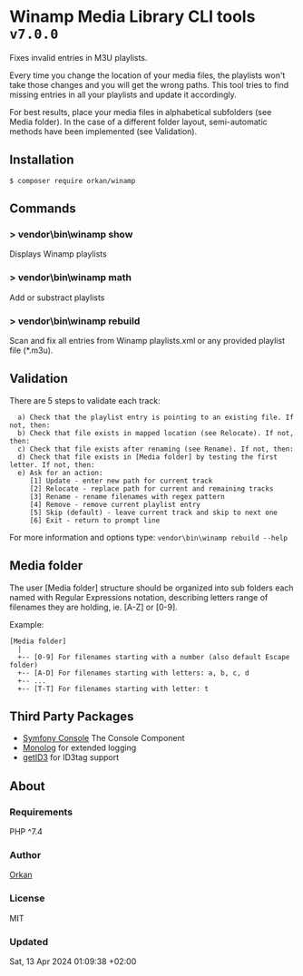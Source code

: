 # Winamp Media Library CLI tools `v7.0.0`
Fixes invalid entries in M3U playlists. 

Every time you change the location of your media files, the playlists
won't take those changes and you will get the wrong paths. This tool tries
to find missing entries in all your playlists and update it accordingly.

For best results, place your media files in alphabetical subfolders
(see Media folder). In the case of a different folder layout,
semi-automatic methods have been implemented (see Validation).

## Installation
`$ composer require orkan/winamp`

## Commands
### > vendor\bin\winamp show
Displays Winamp playlists

### > vendor\bin\winamp math
Add or substract playlists

### > vendor\bin\winamp rebuild
Scan and fix all entries from Winamp playlists.xml or any provided playlist file (*.m3u). 

## Validation
There are 5 steps to validate each track:

```
  a) Check that the playlist entry is pointing to an existing file. If not, then:
  b) Check that file exists in mapped location (see Relocate). If not, then:
  c) Check that file exists after renaming (see Rename). If not, then:
  d) Check that file exists in [Media folder] by testing the first letter. If not, then:
  e) Ask for an action:
     [1] Update - enter new path for current track
     [2] Relocate - replace path for current and remaining tracks
     [3] Rename - rename filenames with regex pattern
     [4] Remove - remove current playlist entry
     [5] Skip (default) - leave current track and skip to next one
     [6] Exit - return to prompt line
```

For more information and options type: `vendor\bin\winamp rebuild --help`

## Media folder
The user [Media folder] structure should be organized into sub folders each named with Regular Expressions notation, describing letters range of filenames they are holding, ie. [A-Z] or [0-9].

Example:

```
[Media folder]
  |
  +-- [0-9] For filenames starting with a number (also default Escape folder)
  +-- [A-D] For filenames starting with letters: a, b, c, d
  +-- ...
  +-- [T-T] For filenames starting with letter: t
```

## Third Party Packages
* [Symfony Console](https://symfony.com/doc/current/components/console.html) The Console Component
* [Monolog](https://github.com/Seldaek/monolog) for extended logging
* [getID3](https://www.getid3.org/) for ID3tag support

## About
### Requirements
PHP  ^7.4

### Author
[Orkan](https://github.com/orkan)

### License
MIT

### Updated
Sat, 13 Apr 2024 01:09:38 +02:00
